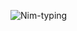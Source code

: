 ![Nim-typing](https://readme-typing-svg.demolab.com/?lines=Nim%20-%20%D1%8F%D0%B7%D1%8B%D0%BA%20%D0%B1%D1%83%D0%B4%D1%83%D1%89%D0%B5%D0%B3%D0%BE.)
